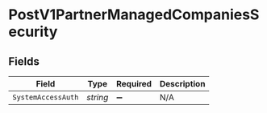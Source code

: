 # PostV1PartnerManagedCompaniesSecurity


## Fields

| Field              | Type               | Required           | Description        |
| ------------------ | ------------------ | ------------------ | ------------------ |
| `SystemAccessAuth` | *string*           | :heavy_minus_sign: | N/A                |